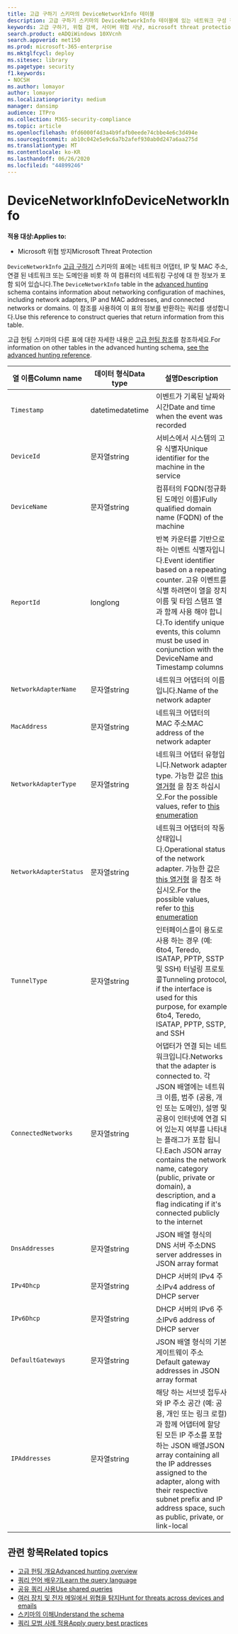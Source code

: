 ```yaml
---
title: 고급 구하기 스키마의 DeviceNetworkInfo 테이블
description: 고급 구하기 스키마의 DeviceNetworkInfo 테이블에 있는 네트워크 구성 정보에 대해 자세히 알아보기
keywords: 고급 구하기, 위협 검색, 사이버 위협 사냥, microsoft threat protection, microsoft 365, mtp, m365, 검색, 쿼리, 원격 분석, 스키마 참조, kusto, table, column, machinenetworkinfo, DeviceNetworkInfo, device, machine, mac, ip, 어댑터, dns, dhcp, 게이트웨이, 터널
search.product: eADQiWindows 10XVcnh
search.appverid: met150
ms.prod: microsoft-365-enterprise
ms.mktglfcycl: deploy
ms.sitesec: library
ms.pagetype: security
f1.keywords:
- NOCSH
ms.author: lomayor
author: lomayor
ms.localizationpriority: medium
manager: dansimp
audience: ITPro
ms.collection: M365-security-compliance
ms.topic: article
ms.openlocfilehash: 0fd6000f4d3a4b9fafb0eede74cbbe4e6c3d494e
ms.sourcegitcommit: ab10c042e5e9c6a7b2afef930ab0d247a6aa275d
ms.translationtype: MT
ms.contentlocale: ko-KR
ms.lasthandoff: 06/26/2020
ms.locfileid: "44899246"
---
```

# <a name="devicenetworkinfo"></a><span data-ttu-id="f61bd-104">DeviceNetworkInfo</span><span class="sxs-lookup"><span data-stu-id="f61bd-104">DeviceNetworkInfo</span></span>

<span data-ttu-id="f61bd-105">**적용 대상:**</span><span class="sxs-lookup"><span data-stu-id="f61bd-105">**Applies to:**</span></span>
- <span data-ttu-id="f61bd-106">Microsoft 위협 방지</span><span class="sxs-lookup"><span data-stu-id="f61bd-106">Microsoft Threat Protection</span></span>



<span data-ttu-id="f61bd-107">`DeviceNetworkInfo` [고급 구하기](advanced-hunting-overview.md) 스키마의 표에는 네트워크 어댑터, IP 및 MAC 주소, 연결 된 네트워크 또는 도메인을 비롯 하 여 컴퓨터의 네트워킹 구성에 대 한 정보가 포함 되어 있습니다.</span><span class="sxs-lookup"><span data-stu-id="f61bd-107">The `DeviceNetworkInfo` table in the [advanced hunting](advanced-hunting-overview.md) schema contains information about networking configuration of machines, including network adapters, IP and MAC addresses, and connected networks or domains.</span></span> <span data-ttu-id="f61bd-108">이 참조를 사용하여 이 표의 정보를 반환하는 쿼리를 생성합니다.</span><span class="sxs-lookup"><span data-stu-id="f61bd-108">Use this reference to construct queries that return information from this table.</span></span>

<span data-ttu-id="f61bd-109">고급 헌팅 스키마의 다른 표에 대한 자세한 내용은 [고급 헌팅 참조](advanced-hunting-schema-tables.md)를 참조하세요.</span><span class="sxs-lookup"><span data-stu-id="f61bd-109">For information on other tables in the advanced hunting schema, [see the advanced hunting reference](advanced-hunting-schema-tables.md).</span></span>

| <span data-ttu-id="f61bd-110">열 이름</span><span class="sxs-lookup"><span data-stu-id="f61bd-110">Column name</span></span> | <span data-ttu-id="f61bd-111">데이터 형식</span><span class="sxs-lookup"><span data-stu-id="f61bd-111">Data type</span></span> | <span data-ttu-id="f61bd-112">설명</span><span class="sxs-lookup"><span data-stu-id="f61bd-112">Description</span></span> |
|-------------|-----------|-------------|
| `Timestamp` | <span data-ttu-id="f61bd-113">datetime</span><span class="sxs-lookup"><span data-stu-id="f61bd-113">datetime</span></span> | <span data-ttu-id="f61bd-114">이벤트가 기록된 날짜와 시간</span><span class="sxs-lookup"><span data-stu-id="f61bd-114">Date and time when the event was recorded</span></span> |
| `DeviceId` | <span data-ttu-id="f61bd-115">문자열</span><span class="sxs-lookup"><span data-stu-id="f61bd-115">string</span></span> | <span data-ttu-id="f61bd-116">서비스에서 시스템의 고유 식별자</span><span class="sxs-lookup"><span data-stu-id="f61bd-116">Unique identifier for the machine in the service</span></span> |
| `DeviceName` | <span data-ttu-id="f61bd-117">문자열</span><span class="sxs-lookup"><span data-stu-id="f61bd-117">string</span></span> | <span data-ttu-id="f61bd-118">컴퓨터의 FQDN(정규화된 도메인 이름)</span><span class="sxs-lookup"><span data-stu-id="f61bd-118">Fully qualified domain name (FQDN) of the machine</span></span> |
| `ReportId` | <span data-ttu-id="f61bd-119">long</span><span class="sxs-lookup"><span data-stu-id="f61bd-119">long</span></span> | <span data-ttu-id="f61bd-120">반복 카운터를 기반으로 하는 이벤트 식별자입니다.</span><span class="sxs-lookup"><span data-stu-id="f61bd-120">Event identifier based on a repeating counter.</span></span> <span data-ttu-id="f61bd-121">고유 이벤트를 식별 하려면이 열을 장치 이름 및 타임 스탬프 열과 함께 사용 해야 합니다.</span><span class="sxs-lookup"><span data-stu-id="f61bd-121">To identify unique events, this column must be used in conjunction with the DeviceName and Timestamp columns</span></span> |
| `NetworkAdapterName` | <span data-ttu-id="f61bd-122">문자열</span><span class="sxs-lookup"><span data-stu-id="f61bd-122">string</span></span> | <span data-ttu-id="f61bd-123">네트워크 어댑터의 이름입니다.</span><span class="sxs-lookup"><span data-stu-id="f61bd-123">Name of the network adapter</span></span> |
| `MacAddress` | <span data-ttu-id="f61bd-124">문자열</span><span class="sxs-lookup"><span data-stu-id="f61bd-124">string</span></span> | <span data-ttu-id="f61bd-125">네트워크 어댑터의 MAC 주소</span><span class="sxs-lookup"><span data-stu-id="f61bd-125">MAC address of the network adapter</span></span> |
| `NetworkAdapterType` | <span data-ttu-id="f61bd-126">문자열</span><span class="sxs-lookup"><span data-stu-id="f61bd-126">string</span></span> | <span data-ttu-id="f61bd-127">네트워크 어댑터 유형입니다.</span><span class="sxs-lookup"><span data-stu-id="f61bd-127">Network adapter type.</span></span> <span data-ttu-id="f61bd-128">가능한 값은 [this 열거형](https://docs.microsoft.com/dotnet/api/system.net.networkinformation.networkinterfacetype?view=netframework-4.7.2) 을 참조 하십시오.</span><span class="sxs-lookup"><span data-stu-id="f61bd-128">For the possible values, refer to [this enumeration](https://docs.microsoft.com/dotnet/api/system.net.networkinformation.networkinterfacetype?view=netframework-4.7.2)</span></span> |
| `NetworkAdapterStatus` | <span data-ttu-id="f61bd-129">문자열</span><span class="sxs-lookup"><span data-stu-id="f61bd-129">string</span></span> | <span data-ttu-id="f61bd-130">네트워크 어댑터의 작동 상태입니다.</span><span class="sxs-lookup"><span data-stu-id="f61bd-130">Operational status of the network adapter.</span></span> <span data-ttu-id="f61bd-131">가능한 값은 [this 열거형](https://docs.microsoft.com/dotnet/api/system.net.networkinformation.operationalstatus?view=netframework-4.7.2) 을 참조 하십시오.</span><span class="sxs-lookup"><span data-stu-id="f61bd-131">For the possible values, refer to [this enumeration](https://docs.microsoft.com/dotnet/api/system.net.networkinformation.operationalstatus?view=netframework-4.7.2)</span></span> |
| `TunnelType` | <span data-ttu-id="f61bd-132">문자열</span><span class="sxs-lookup"><span data-stu-id="f61bd-132">string</span></span> | <span data-ttu-id="f61bd-133">인터페이스를이 용도로 사용 하는 경우 (예: 6to4, Teredo, ISATAP, PPTP, SSTP 및 SSH) 터널링 프로토콜</span><span class="sxs-lookup"><span data-stu-id="f61bd-133">Tunneling protocol, if the interface is used for this purpose, for example 6to4, Teredo, ISATAP, PPTP, SSTP, and SSH</span></span> |
| `ConnectedNetworks` | <span data-ttu-id="f61bd-134">문자열</span><span class="sxs-lookup"><span data-stu-id="f61bd-134">string</span></span> | <span data-ttu-id="f61bd-135">어댑터가 연결 되는 네트워크입니다.</span><span class="sxs-lookup"><span data-stu-id="f61bd-135">Networks that the adapter is connected to.</span></span> <span data-ttu-id="f61bd-136">각 JSON 배열에는 네트워크 이름, 범주 (공용, 개인 또는 도메인), 설명 및 공용이 인터넷에 연결 되어 있는지 여부를 나타내는 플래그가 포함 됩니다.</span><span class="sxs-lookup"><span data-stu-id="f61bd-136">Each JSON array contains the network name, category (public, private or domain), a description, and a flag indicating if it's connected publicly to the internet</span></span> |
| `DnsAddresses` | <span data-ttu-id="f61bd-137">문자열</span><span class="sxs-lookup"><span data-stu-id="f61bd-137">string</span></span> | <span data-ttu-id="f61bd-138">JSON 배열 형식의 DNS 서버 주소</span><span class="sxs-lookup"><span data-stu-id="f61bd-138">DNS server addresses in JSON array format</span></span> |
| `IPv4Dhcp` | <span data-ttu-id="f61bd-139">문자열</span><span class="sxs-lookup"><span data-stu-id="f61bd-139">string</span></span> | <span data-ttu-id="f61bd-140">DHCP 서버의 IPv4 주소</span><span class="sxs-lookup"><span data-stu-id="f61bd-140">IPv4 address of DHCP server</span></span> |
| `IPv6Dhcp` | <span data-ttu-id="f61bd-141">문자열</span><span class="sxs-lookup"><span data-stu-id="f61bd-141">string</span></span> | <span data-ttu-id="f61bd-142">DHCP 서버의 IPv6 주소</span><span class="sxs-lookup"><span data-stu-id="f61bd-142">IPv6 address of DHCP server</span></span> |
| `DefaultGateways` | <span data-ttu-id="f61bd-143">문자열</span><span class="sxs-lookup"><span data-stu-id="f61bd-143">string</span></span> | <span data-ttu-id="f61bd-144">JSON 배열 형식의 기본 게이트웨이 주소</span><span class="sxs-lookup"><span data-stu-id="f61bd-144">Default gateway addresses in JSON array format</span></span> |
| `IPAddresses` | <span data-ttu-id="f61bd-145">문자열</span><span class="sxs-lookup"><span data-stu-id="f61bd-145">string</span></span> | <span data-ttu-id="f61bd-146">해당 하는 서브넷 접두사와 IP 주소 공간 (예: 공용, 개인 또는 링크 로컬)과 함께 어댑터에 할당 된 모든 IP 주소를 포함 하는 JSON 배열</span><span class="sxs-lookup"><span data-stu-id="f61bd-146">JSON array containing all the IP addresses assigned to the adapter, along with their respective subnet prefix and IP address space, such as public, private, or link-local</span></span> |

## <a name="related-topics"></a><span data-ttu-id="f61bd-147">관련 항목</span><span class="sxs-lookup"><span data-stu-id="f61bd-147">Related topics</span></span>
- [<span data-ttu-id="f61bd-148">고급 헌팅 개요</span><span class="sxs-lookup"><span data-stu-id="f61bd-148">Advanced hunting overview</span></span>](advanced-hunting-overview.md)
- [<span data-ttu-id="f61bd-149">쿼리 언어 배우기</span><span class="sxs-lookup"><span data-stu-id="f61bd-149">Learn the query language</span></span>](advanced-hunting-query-language.md)
- [<span data-ttu-id="f61bd-150">공유 쿼리 사용</span><span class="sxs-lookup"><span data-stu-id="f61bd-150">Use shared queries</span></span>](advanced-hunting-shared-queries.md)
- [<span data-ttu-id="f61bd-151">여러 장치 및 전자 메일에서 위협을 탐지</span><span class="sxs-lookup"><span data-stu-id="f61bd-151">Hunt for threats across devices and emails</span></span>](advanced-hunting-query-emails-devices.md)
- [<span data-ttu-id="f61bd-152">스키마의 이해</span><span class="sxs-lookup"><span data-stu-id="f61bd-152">Understand the schema</span></span>](advanced-hunting-schema-tables.md)
- [<span data-ttu-id="f61bd-153">쿼리 모범 사례 적용</span><span class="sxs-lookup"><span data-stu-id="f61bd-153">Apply query best practices</span></span>](advanced-hunting-best-practices.md)
